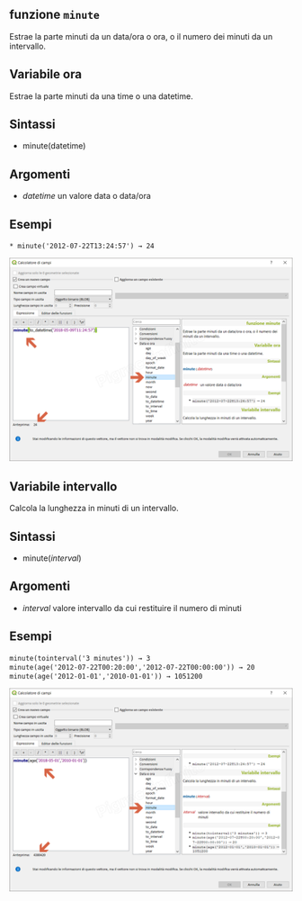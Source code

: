 ## funzione `minute`

Estrae la parte minuti da un data/ora o ora, o il numero dei minuti da un intervallo.

## Variabile ora

Estrae la parte minuti da una time o una datetime.

## Sintassi

* minute(datetime)

## Argomenti

* _datetime_ un valore data o data/ora

## Esempi
```
* minute('2012-07-22T13:24:57') → 24
```
![](/img/data_e_ora/minute1.png)

## Variabile intervallo

Calcola la lunghezza in minuti di un intervallo.

## Sintassi

* minute(_interval_)

## Argomenti

* _interval_ valore intervallo da cui restituire il numero di minuti

## Esempi
```
minute(tointerval('3 minutes')) → 3
minute(age('2012-07-22T00:20:00','2012-07-22T00:00:00')) → 20
minute(age('2012-01-01','2010-01-01')) → 1051200
```
![](/img/data_e_ora/minute2.png)